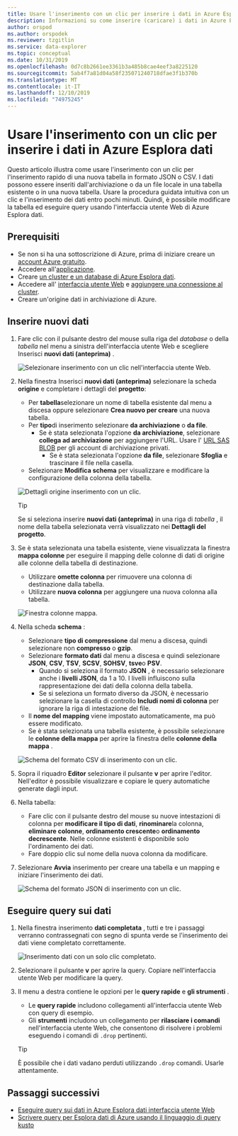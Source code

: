 ```yaml
---
title: Usare l'inserimento con un clic per inserire i dati in Azure Esplora dati
description: Informazioni su come inserire (caricare) i dati in Azure Esplora dati semplicemente usando l'inserimento con un clic.
author: orspod
ms.author: orspodek
ms.reviewer: tzgitlin
ms.service: data-explorer
ms.topic: conceptual
ms.date: 10/31/2019
ms.openlocfilehash: 0d7c8b2661ee3361b3a485b8cae4eef3a8225120
ms.sourcegitcommit: 5ab4f7a81d04a58f235071240718dfae3f1b370b
ms.translationtype: MT
ms.contentlocale: it-IT
ms.lasthandoff: 12/10/2019
ms.locfileid: "74975245"
---
```

# <a name="use-one-click-ingestion-to-ingest-data-into-azure-data-explorer"></a>Usare l'inserimento con un clic per inserire i dati in Azure Esplora dati

Questo articolo illustra come usare l'inserimento con un clic per l'inserimento rapido di una nuova tabella in formato JSON o CSV. I dati possono essere inseriti dall'archiviazione o da un file locale in una tabella esistente o in una nuova tabella. Usare la procedura guidata intuitiva con un clic e l'inserimento dei dati entro pochi minuti. Quindi, è possibile modificare la tabella ed eseguire query usando l'interfaccia utente Web di Azure Esplora dati.

## <a name="prerequisites"></a>Prerequisiti

* Se non si ha una sottoscrizione di Azure, prima di iniziare creare un [account Azure gratuito](https://azure.microsoft.com/free/).
* Accedere all'[applicazione](https://dataexplorer.azure.com/).
* Creare [un cluster e un database di Azure Esplora dati](create-cluster-database-portal.md).
* Accedere all' [interfaccia utente Web](https://dataexplorer.azure.com/) e [aggiungere una connessione al cluster](/azure/data-explorer/web-query-data#add-clusters).
* Creare un'origine dati in archiviazione di Azure.

## <a name="ingest-new-data"></a>Inserire nuovi dati

1. Fare clic con il pulsante destro del mouse sulla riga del *database* o della *tabella* nel menu a sinistra dell'interfaccia utente Web e scegliere Inserisci **nuovi dati (anteprima)** .

    ![Selezionare inserimento con un clic nell'interfaccia utente Web.](media/ingest-data-one-click/one-click-ingestion-in-webui.png)   
 
1. Nella finestra Inserisci **nuovi dati (anteprima)** selezionare la scheda **origine** e completare i dettagli del **progetto**:

    * Per **tabella**selezionare un nome di tabella esistente dal menu a discesa oppure selezionare **Crea nuovo per creare** una nuova tabella.
    * Per **tipo**di inserimento selezionare **da archiviazione** o **da file**.
        * Se è stata selezionata l'opzione **da archiviazione**, selezionare **collega ad archiviazione** per aggiungere l'URL. Usare l' [URL SAS BLOB](/azure/vs-azure-tools-storage-explorer-blobs#get-the-sas-for-a-blob-container) per gli account di archiviazione privati. 
            * Se è stata selezionata l'opzione **da file**, selezionare **Sfoglia** e trascinare il file nella casella.
    * Selezionare **Modifica schema** per visualizzare e modificare la configurazione della colonna della tabella.
 
    ![Dettagli origine inserimento con un clic.](media/ingest-data-one-click/one-click-ingestion-source.png) 

    > [!TIP]
    > Se si seleziona inserire **nuovi dati (anteprima)** in una riga di *tabella* , il nome della tabella selezionata verrà visualizzato nei **Dettagli del progetto**.

1. Se è stata selezionata una tabella esistente, viene visualizzata la finestra **mappa colonne** per eseguire il mapping delle colonne di dati di origine alle colonne della tabella di destinazione. 
    * Utilizzare **omette colonna** per rimuovere una colonna di destinazione dalla tabella. 
    * Utilizzare **nuova colonna** per aggiungere una nuova colonna alla tabella. 

    ![Finestra colonne mappa.](media/ingest-data-one-click/one-click-map-columns-window.png)

1. Nella scheda **schema** :

    * Selezionare **tipo di compressione** dal menu a discesa, quindi selezionare non **compresso** o **gzip**.
    * Selezionare **formato dati** dal menu a discesa e quindi selezionare **JSON**, **CSV**, **TSV**, **SCSV**, **SOHSV**, **tsve**o **PSV**. 
        * Quando si seleziona il formato **JSON** , è necessario selezionare anche i **livelli JSON**, da 1 a 10. I livelli influiscono sulla rappresentazione dei dati della colonna della tabella. 
        * Se si seleziona un formato diverso da JSON, è necessario selezionare la casella di controllo **Includi nomi di colonna** per ignorare la riga di intestazione del file.
    * Il **nome del mapping** viene impostato automaticamente, ma può essere modificato.
    * Se è stata selezionata una tabella esistente, è possibile selezionare le **colonne della mappa** per aprire la finestra delle **colonne della mappa** .

    ![Schema del formato CSV di inserimento con un clic.](media/ingest-data-one-click/one-click-csv-format.png)

1. Sopra il riquadro **Editor** selezionare il pulsante **v** per aprire l'editor. Nell'editor è possibile visualizzare e copiare le query automatiche generate dagli input. 

1.  Nella tabella: 
    * Fare clic con il pulsante destro del mouse su nuove intestazioni di colonna per **modificare il tipo di dati**, **rinominare**la colonna, **eliminare colonne**, **ordinamento crescente**o **ordinamento decrescente**. Nelle colonne esistenti è disponibile solo l'ordinamento dei dati. 
    * Fare doppio clic sul nome della nuova colonna da modificare.

1. Selezionare **Avvia** inserimento per creare una tabella e un mapping e iniziare l'inserimento dei dati.

    ![Schema del formato JSON di inserimento con un clic.](media/ingest-data-one-click/one-click-json-format.png) 
 
## <a name="query-data"></a>Eseguire query sui dati

1. Nella finestra inserimento **dati completata** , tutti e tre i passaggi verranno contrassegnati con segno di spunta verde se l'inserimento dei dati viene completato correttamente.
 
    ![Inserimento dati con un solo clic completato.](media/ingest-data-one-click/one-click-data-ingestion-complete.png)

1. Selezionare il pulsante **v** per aprire la query. Copiare nell'interfaccia utente Web per modificare la query.

1. Il menu a destra contiene le opzioni per le **query rapide** e **gli strumenti** . 

    * Le **query rapide** includono collegamenti all'interfaccia utente Web con query di esempio.
    * Gli **strumenti** includono un collegamento per **rilasciare i comandi** nell'interfaccia utente Web, che consentono di risolvere i problemi eseguendo i comandi di `.drop` pertinenti.

    > [!TIP]
    > È possibile che i dati vadano perduti utilizzando `.drop` comandi. Usarle attentamente.

## <a name="next-steps"></a>Passaggi successivi

* [Eseguire query sui dati in Azure Esplora dati interfaccia utente Web](web-query-data.md)
* [Scrivere query per Esplora dati di Azure usando il linguaggio di query kusto](write-queries.md)
